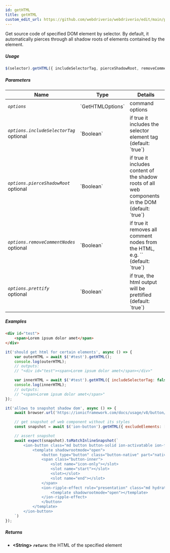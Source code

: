 ```yaml
---
id: getHTML
title: getHTML
custom_edit_url: https://github.com/webdriverio/webdriverio/edit/main/packages/webdriverio/src/commands/element/getHTML.ts
---
```


Get source code of specified DOM element by selector. By default, it automatically
pierces through all shadow roots of elements contained by the element.

##### Usage

```js
$(selector).getHTML({ includeSelectorTag, pierceShadowRoot, removeCommentNodes, prettify })
```

##### Parameters

<table>
  <thead>
    <tr>
      <th>Name</th><th>Type</th><th>Details</th>
    </tr>
  </thead>
  <tbody>
    <tr>
      <td><code><var>options</var></code></td>
      <td>`GetHTMLOptions`</td>
      <td>command options</td>
    </tr>
    <tr>
      <td><code><var>options.includeSelectorTag</var></code><br /><span className="label labelWarning">optional</span></td>
      <td>`Boolean`</td>
      <td>if true it includes the selector element tag (default: `true`)</td>
    </tr>
    <tr>
      <td><code><var>options.pierceShadowRoot</var></code><br /><span className="label labelWarning">optional</span></td>
      <td>`Boolean`</td>
      <td>if true it includes content of the shadow roots of all web components in the DOM (default: `true`)</td>
    </tr>
    <tr>
      <td><code><var>options.removeCommentNodes</var></code><br /><span className="label labelWarning">optional</span></td>
      <td>`Boolean`</td>
      <td>if true it removes all comment nodes from the HTML, e.g. `<!--?lit$206212805$--><!--?lit$206212805$-->` (default: `true`)</td>
    </tr>
    <tr>
      <td><code><var>options.prettify</var></code><br /><span className="label labelWarning">optional</span></td>
      <td>`Boolean`</td>
      <td>if true, the html output will be prettified (default: `true`)</td>
    </tr>
  </tbody>
</table>

##### Examples

```html title="index.html"
<div id="test">
    <span>Lorem ipsum dolor amet</span>
</div>
```

```js title="getHTML.js"
it('should get html for certain elements', async () => {
    var outerHTML = await $('#test').getHTML();
    console.log(outerHTML);
    // outputs:
    // "<div id="test"><span>Lorem ipsum dolor amet</span></div>"

    var innerHTML = await $('#test').getHTML({ includeSelectorTag: false });
    console.log(innerHTML);
    // outputs:
    // "<span>Lorem ipsum dolor amet</span>"
});
```

```js title="getHTMLShadow.js"
it('allows to snapshot shadow dom', async () => {
    await browser.url('https://ionicframework.com/docs/usage/v8/button/basic/demo.html?ionic:mode=md')

    // get snapshot of web component without its styles
    const snapshot = await $('ion-button').getHTML({ excludeElements: ['style'] })

    // assert snapshot
    await expect(snapshot).toMatchInlineSnapshot(`
        <ion-button class="md button button-solid ion-activatable ion-focusable hydrated">Default
            <template shadowrootmode="open">
                <button type="button" class="button-native" part="native">
                <span class="button-inner">
                    <slot name="icon-only"></slot>
                    <slot name="start"></slot>
                    <slot></slot>
                    <slot name="end"></slot>
                </span>
                <ion-ripple-effect role="presentation" class="md hydrated">
                    <template shadowrootmode="open"></template>
                </ion-ripple-effect>
                </button>
            </template>
        </ion-button>
    `)
});
```

##### Returns

- **&lt;String&gt;**
            **<code><var>return</var></code>:**   the HTML of the specified element    

